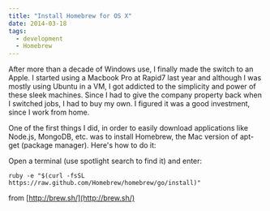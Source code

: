 ```yaml
---
title: "Install Homebrew for OS X"
date: 2014-03-18
tags:
  - development
  - Homebrew
---
```


After more than a decade of Windows use, I finally made the switch to an Apple. I started using a Macbook Pro at Rapid7 last year and although I was mostly using Ubuntu in a VM, I got addicted to the simplicity and power of these sleek machines. Since I had to give the company property back when I switched jobs, I had to buy my own. I figured it was a good investment, since I work from home.

One of the first things I did, in order to easily download applications like Node.js, MongoDB, etc. was to install Homebrew, the Mac version of apt-get (package manager). Here's how to do it:

Open a terminal (use spotlight search to find it) and enter:

```
ruby -e "$(curl -fsSL https://raw.github.com/Homebrew/homebrew/go/install)"
```

from [http://brew.sh/](http://brew.sh/)
